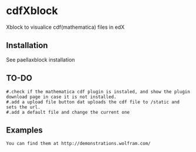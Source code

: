 cdfXblock
=========

Xblock to visualice cdf(mathematica) files in edX

## Installation ##
See paellaxblock installation

## TO-DO ##
    #.check if the mathematica cdf plugin is instaled, and show the plugin download page in case it is not installed.
    #.add a upload file button dat uploads the cdf file to /static and sets the url.
    #.add a default file and change the current one

## Examples ##
    You can find them at http://demonstrations.wolfram.com/

